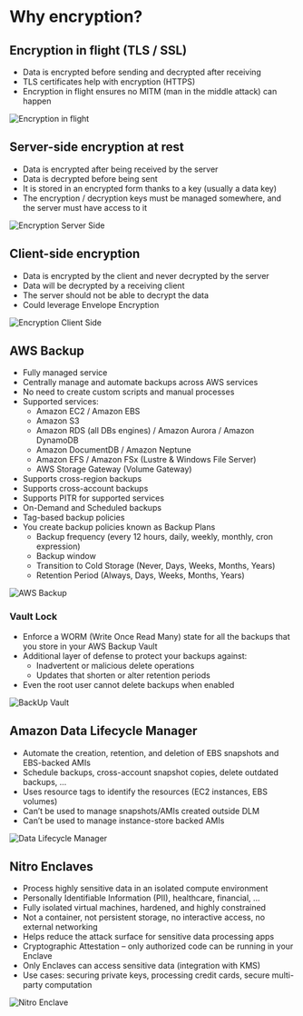 # Why encryption?

## Encryption in flight (TLS / SSL)

- Data is encrypted before sending and decrypted after receiving
- TLS certificates help with encryption (HTTPS)
- Encryption in flight ensures no MITM (man in the middle attack) can
happen

![Encryption in flight](./encryption_in_flight.png)

## Server-side encryption at rest

- Data is encrypted after being received by the server
- Data is decrypted before being sent
- It is stored in an encrypted form thanks to a key (usually a data key)
- The encryption / decryption keys must be managed somewhere, and
the server must have access to it

![Encryption Server Side](./encryption_server_side.png)

## Client-side encryption

- Data is encrypted by the client and never decrypted by the server
- Data will be decrypted by a receiving client
- The server should not be able to decrypt the data
- Could leverage Envelope Encryption

![Encryption Client Side](./encryption_client_side.png)

## AWS Backup

- Fully managed service
- Centrally manage and automate backups across AWS services
- No need to create custom scripts and manual processes
- Supported services:
  - Amazon EC2 / Amazon EBS
  - Amazon S3
  - Amazon RDS (all DBs engines) / Amazon Aurora / Amazon DynamoDB
  - Amazon DocumentDB / Amazon Neptune
  - Amazon EFS / Amazon FSx (Lustre & Windows File Server)
  - AWS Storage Gateway (Volume Gateway)
- Supports cross-region backups
- Supports cross-account backups
- Supports PITR for supported services
- On-Demand and Scheduled backups
- Tag-based backup policies
- You create backup policies known as Backup Plans
  - Backup frequency (every 12 hours, daily, weekly, monthly, cron expression)
  - Backup window
  - Transition to Cold Storage (Never, Days, Weeks, Months, Years)
  - Retention Period (Always, Days, Weeks, Months, Years)

![AWS Backup](./aws_backup.png)

### Vault Lock

- Enforce a WORM (Write Once Read Many) state for all the backups that you store in your AWS Backup Vault
- Additional layer of defense to protect your backups against:
  - Inadvertent or malicious delete operations
  - Updates that shorten or alter retention periods
- Even the root user cannot delete backups when enabled

![BackUp Vault](./aws_backup_vault.png)

## Amazon Data Lifecycle Manager

- Automate the creation, retention, and deletion of EBS snapshots and EBS-backed AMIs
- Schedule backups, cross-account snapshot copies, delete outdated backups, …
- Uses resource tags to identify the resources (EC2 instances, EBS volumes)
- Can’t be used to manage snapshots/AMIs created outside DLM
- Can’t be used to manage instance-store backed AMIs

![Data Lifecycle Manager](./data_lifecycle_manager.png)

## Nitro Enclaves

- Process highly sensitive data in an isolated compute environment
- Personally Identifiable Information (PII), healthcare, financial, …
- Fully isolated virtual machines, hardened, and highly constrained
- Not a container, not persistent storage, no interactive access, no external networking
- Helps reduce the attack surface for sensitive data processing apps
- Cryptographic Attestation – only authorized code can be running in your Enclave
- Only Enclaves can access sensitive data (integration with KMS)
- Use cases: securing private keys, processing credit cards, secure multi-party computation

![Nitro Enclave](./nitro_enclave.png)